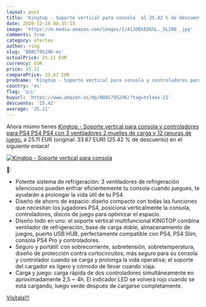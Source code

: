 ```yaml
---
layout: post
title: 'Kingtop - Soporte vertical para consola  al 25.42 % de descuento'
date: 2020-12-18 08:35:13
image: 'https://m.media-amazon.com/images/I/41JOEkEDGhL._SL200_.jpg'
comments: true
category: ofertas
author: ring
slug: 'B08C79S2XK-es'
actualPrice: 25.11 EUR
currency: EUR
price: 25.11
comparePrice: 33.67 EUR
prodname: 'Kingtop - Soporte vertical para consola y controladores para PS4  PS4  PS4  con 3 ventiladores  2 muelles de carga y 12 ranuras de juego.'
country: 'es'
flag: '🇪🇸'
buyurl: 'https://www.amazon.es/dp/B08C79S2XK/?tag=tolees-21'
descuento: '25.42'
average: '25.11'
---
```


Ahora mismo tienes [Kingtop - Soporte vertical para consola y controladores para PS4  PS4  PS4  con 3 ventiladores  2 muelles de carga y 12 ranuras de juego.](https://www.amazon.es/dp/B08C79S2XK/?tag=tolees-21) a 25.11 EUR (original: 33.67 EUR) (25.42 %  de descuento) en el siguiente enlace!

[![Kingtop - Soporte vertical para consola ](https://m.media-amazon.com/images/I/41JOEkEDGhL._SL200_.jpg)](https://www.amazon.es/dp/B08C79S2XK/?tag=tolees-21)

🔎:

- Potente sistema de refrigeración: 3 ventiladores de refrigeración silenciosos pueden enfriar eficientemente tu consola cuando juegues, te ayudarán a prolongar la vida útil de tu PS4.
- Diseño de ahorro de espacio: diseño compacto con todas las funciones que necesitan los jugadores PS4, posiciona verticalmente la consola, controladores, discos de juego para optimizar el espacio.
- Diseño todo en uno: el soporte vertical multifuncional KINGTOP combina ventilador de refrigeración, base de carga doble, almacenamiento de juegos, puerto USB HUB, perfectamente compatible con PS4, PS4 Slim, consola PS4 Pro y controladores.
- Seguro y portátil: con sobrecorriente, sobretensión, sobretemperatura, diseño de protección contra cortocircuitos, más seguro para su consola y controlador cuando se carga y prolonga la vida operativa; el soporte del cargador es ligero y cómodo de llevar cuando viaja.
- Carga y juego: carga rápida de dos controladores simultáneamente en aproximadamente 2,5 ~ 4h. El indicador LED se volverá rojo cuando se está cargando, luego verde después de cargarse completamente.

[Visítala!!!](https://www.amazon.es/dp/B08C79S2XK/?tag=tolees-21)
